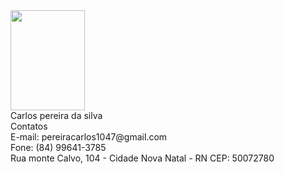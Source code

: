 
<div align="left" >
  <img src="https://user-images.githubusercontent.com/79268743/170640529-d4cd330d-40e1-4633-8251-e71741022fe0.jpg"height="160" width="119"/>
</div>
Carlos pereira da silva
<br>Contatos<br>
E-mail:&nbsp;pereiracarlos1047@gmail.com <br>
Fone:&nbsp;(84) 99641-3785<br>
Rua monte Calvo, 104  - Cidade Nova
Natal - RN CEP: 50072780
